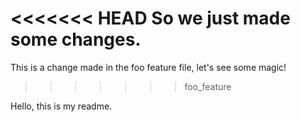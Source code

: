 <<<<<<< HEAD
So we just made some changes.
=======

This is a change made in the foo feature file, let's see some magic!
>>>>>>> foo_feature

Hello, this is my readme.


